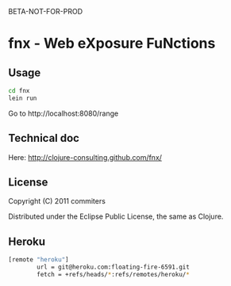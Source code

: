 BETA-NOT-FOR-PROD

# fnx - Web eXposure FuNctions

## Usage

```bash
cd fnx
lein run
```

Go to http://localhost:8080/range

## Technical doc

Here: http://clojure-consulting.github.com/fnx/

## License

Copyright (C) 2011 commiters

Distributed under the Eclipse Public License, the same as Clojure.

## Heroku

```bash
[remote "heroku"]
        url = git@heroku.com:floating-fire-6591.git
        fetch = +refs/heads/*:refs/remotes/heroku/*
```


